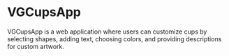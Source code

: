 # VGCupsApp
VGCupsApp is a web application where users can customize cups by selecting shapes, adding text, choosing colors, and providing descriptions for custom artwork.
